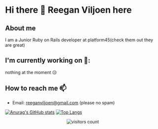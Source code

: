 # Hi there 👋 Reegan Viljoen here

## About me 
I am a Junior Ruby on Rails developer at platform45(check them out they are great)

## I'm currently working on 🔭:
  nothing at the moment :disappointed_relieved:
## How to reach me 📫
  - Email: reeganviljoen@gmail.com (please no spam)
  
[![Anurag's GitHub stats](https://github-readme-stats.vercel.app/api?username=reeganviljoen&theme=gotham)](https://github.com/anuraghazra/github-readme-stats)
[![Top Langs](https://github-readme-stats.vercel.app/api/top-langs/?username=reeganviljoen&hide=purebasic,jupyter%20notebook&theme=gotham&layout=compact)](https://github.com/anuraghazra/github-readme-stats)

<div align='center'>
  <img align='center' alt="visitors count" src="https://visitor-badge.glitch.me/badge?page_id=reeganviljoen.reeganviljoen">
</div>
<!--
**reeganviljoen/reeganviljoen** is a ✨ _special_ ✨ repository because its `README.md` (this file) appears on your GitHub profile.

Here are some ideas to get you started:

- 🔭 I’m currently working on ...
- 🌱 I’m currently learning ...
- 👯 I’m looking to collaborate on ...
- 🤔 I’m looking for help with ...
- 💬 Ask me about ...
- 📫 How to reach me: ...
- 😄 Pronouns: ...
- ⚡ Fun fact: ...
-->
